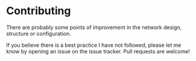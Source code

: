 # Contributing

There are probably some points of improvement in the network design, structure or configuration.

If you believe there is a best practice I have not followed, please let me know by opening an issue on the issue tracker. Pull requests are welcome!
